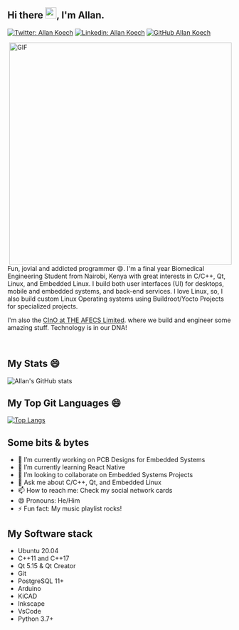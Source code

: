 ## Hi there <img src="https://media.giphy.com/media/hvRJCLFzcasrR4ia7z/giphy.gif" width="25px">, I'm Allan.

[![Twitter: Allan Koech](https://img.shields.io/twitter/follow/lalan_ke?style=social)](https://twitter.com/lalan_KE)
[![Linkedin: Allan Koech](https://img.shields.io/badge/-Allan%20Koech-blue?style=flat-square&logo=Linkedin&logoColor=white&link=https://www.linkedin.com/in/koech2205/)](https://www.linkedin.com/in/koech2205/)
[![GitHub Allan Koech](https://img.shields.io/github/followers/lalan-ke?label=follow&style=social)](https://github.com/lalan-ke)

<img align="right" alt="GIF" src="https://images.squarespace-cdn.com/content/v1/5769fc401b631bab1addb2ab/1541580611624-TE64QGKRJG8SWAIUS7NS/ke17ZwdGBToddI8pDm48kPoswlzjSVMM-SxOp7CV59BZw-zPPgdn4jUwVcJE1ZvWQUxwkmyExglNqGp0IvTJZamWLI2zvYWH8K3-s_4yszcp2ryTI0HqTOaaUohrI8PI6FXy8c9PWtBlqAVlUS5izpdcIXDZqDYvprRqZ29Pw0o/coding-freak.gif?format=750w" width="500" height=width/1.5625 />

Fun, jovial and addicted programmer 😄. I'm a final year Biomedical Engineering Student from Nairobi, Kenya with great interests in C/C++, Qt, Linux, and Embedded Linux. I build both user interfaces (UI) for desktops, mobile and embedded systems, and back-end services. I love Linux, so, I also build custom Linux Operating systems using Buildroot/Yocto Projects for specialized projects.

I'm also the [CInO at THE AFECS Limited](www.afecs.co.ke). where we build and engineer some amazing stuff. Technology is in our DNA!


<br/>

## My Stats 😄
![Allan's GitHub stats](https://github-readme-stats.vercel.app/api?username=lalan-ke&show_icons=true&count_private=true)

## My Top Git Languages 😄
[![Top Langs](https://github-readme-stats.vercel.app/api/top-langs/?username=lalan-ke&layout=compact)](https://github.com/lalan-ke/github-readme-stats)

## Some bits & bytes
- 🔭 I’m currently working on PCB Designs for Embedded Systems
- 🌱 I’m currently learning React Native
- 👯 I’m looking to collaborate on Embedded Systems Projects
- 💬 Ask me about C/C++, Qt, and Embedded Linux
- 📫 How to reach me: Check my social network cards
- 😄 Pronouns: He/Him
- ⚡ Fun fact: My music playlist rocks!


## My Software stack

- Ubuntu 20.04
- C++11 and C++17
- Qt 5.15 & Qt Creator
- Git
- PostgreSQL 11+
- Arduino
- KiCAD
- Inkscape
- VsCode
- Python 3.7+


